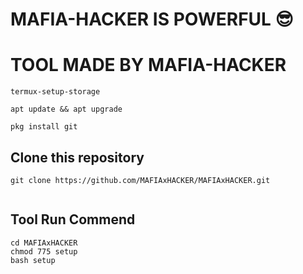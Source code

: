 # MAFIA-HACKER IS POWERFUL 😎
# TOOL MADE BY MAFIA-HACKER
```
termux-setup-storage
```
```
apt update && apt upgrade
```
```
pkg install git
```
## Clone this repository
```
git clone https://github.com/MAFIAxHACKER/MAFIAxHACKER.git
```
```
```
## Tool Run Commend
```
cd MAFIAxHACKER
chmod 775 setup
bash setup
```
